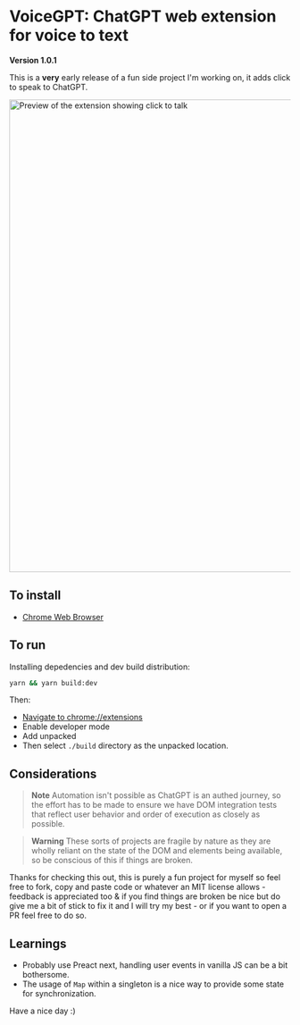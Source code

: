 # VoiceGPT: ChatGPT web extension for voice to text

**Version 1.0.1**

This is a **very** early release of a fun side project I'm working on, it adds click to speak to ChatGPT.

<img width="846" alt="Preview of the extension showing click to talk" src="https://user-images.githubusercontent.com/53788596/234070942-5e45b60c-8035-4bb6-b5d3-8474722f77fe.png">

## To install

- [Chrome Web Browser](https://chrome.google.com/webstore/detail/voicegpt/ibjjfclikmebdbiafbmhfpicbpkeolki)

## To run

Installing depedencies and dev build distribution:

```sh
yarn && yarn build:dev
```

Then:

- [Navigate to chrome://extensions](chrome://extensions)
- Enable developer mode
- Add unpacked
- Then select `./build` directory as the unpacked location.

## Considerations

> **Note**
> Automation isn't possible as ChatGPT is an authed journey, so the effort has to be made to ensure we have DOM integration tests that reflect user behavior and order of execution as closely as possible.

> **Warning**
> These sorts of projects are fragile by nature as they are wholly reliant on the state of the DOM and elements being available, so be conscious of this if things are broken.

Thanks for checking this out, this is purely a fun project for myself so feel free to fork, copy and paste code or whatever an MIT license allows - feedback is appreciated too & if you find things are broken be nice but do give me a bit of stick to fix it and I will try my best - or if you want to open a PR feel free to do so.

## Learnings

- Probably use Preact next, handling user events in vanilla JS can be a bit bothersome.
- The usage of `Map` within a singleton is a nice way to provide some state for synchronization.

Have a nice day :)
